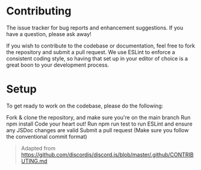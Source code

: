 # Contributing
The issue tracker for bug reports and enhancement suggestions. If you have a question, please ask away!

If you wish to contribute to the codebase or documentation, feel free to fork the repository and submit a pull request. We use ESLint to enforce a consistent coding style, so having that set up in your editor of choice is a great boon to your development process.

# Setup
To get ready to work on the codebase, please do the following:

Fork & clone the repository, and make sure you're on the main branch
Run npm install
Code your heart out!
Run npm run test to run ESLint and ensure any JSDoc changes are valid
Submit a pull request (Make sure you follow the conventional commit format)

> Adapted from https://github.com/discordjs/discord.js/blob/master/.github/CONTRIBUTING.md
